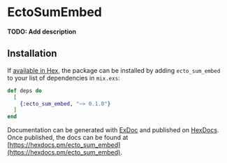 # EctoSumEmbed

**TODO: Add description**

## Installation

If [available in Hex](https://hex.pm/docs/publish), the package can be installed
by adding `ecto_sum_embed` to your list of dependencies in `mix.exs`:

```elixir
def deps do
  [
    {:ecto_sum_embed, "~> 0.1.0"}
  ]
end
```

Documentation can be generated with [ExDoc](https://github.com/elixir-lang/ex_doc)
and published on [HexDocs](https://hexdocs.pm). Once published, the docs can
be found at [https://hexdocs.pm/ecto_sum_embed](https://hexdocs.pm/ecto_sum_embed).
